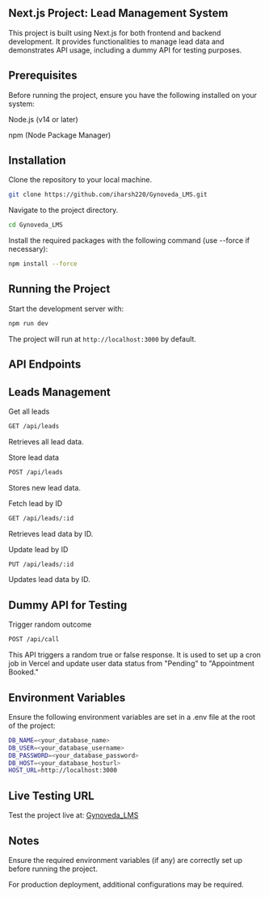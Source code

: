 
## Next.js Project: Lead Management System

This project is built using Next.js for both frontend and backend development. It provides functionalities to manage lead data and demonstrates API usage, including a dummy API for testing purposes.

## Prerequisites

Before running the project, ensure you have the following installed on your system:

Node.js (v14 or later)

npm (Node Package Manager)

## Installation

Clone the repository to your local machine.

```bash
git clone https://github.com/iharsh220/Gynoveda_LMS.git
```

Navigate to the project directory.

```bash
cd Gynoveda_LMS
```

Install the required packages with the following command (use --force if necessary):

```bash
npm install --force
```

## Running the Project

Start the development server with:

```bash
npm run dev
```

The project will run at `http://localhost:3000` by default.

## API Endpoints

## Leads Management

Get all leads

```bash
GET /api/leads
```

Retrieves all lead data.

Store lead data

```bash
POST /api/leads
```

Stores new lead data.

Fetch lead by ID

```bash
GET /api/leads/:id
```

Retrieves lead data by ID.

Update lead by ID

```bash
PUT /api/leads/:id
```

Updates lead data by ID.

## Dummy API for Testing

Trigger random outcome

```bash
POST /api/call
```

This API triggers a random true or false response. It is used to set up a cron job in Vercel and update user data status from "Pending" to "Appointment Booked."

## Environment Variables

Ensure the following environment variables are set in a .env file at the root of the project:

```bash
DB_NAME=<your_database_name>
DB_USER=<your_database_username>
DB_PASSWORD=<your_database_password>
DB_HOST=<your_database_hosturl>
HOST_URL=http://localhost:3000
```

## Live Testing URL

Test the project live at:
[Gynoveda_LMS](https://gynoveda-lms-hnmj-pf9ixyqlq-hgohil220-gmailcoms-projects.vercel.app)

## Notes

Ensure the required environment variables (if any) are correctly set up before running the project.

For production deployment, additional configurations may be required.